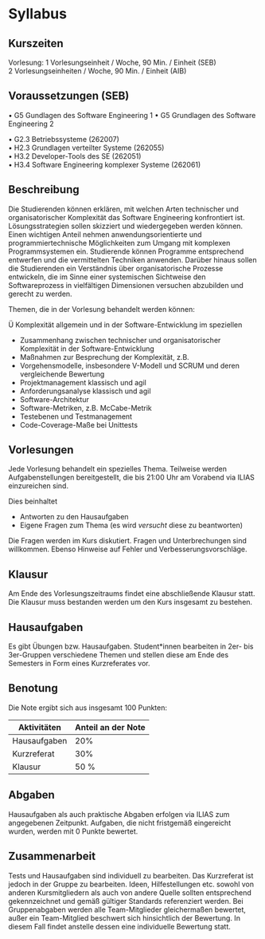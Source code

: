 # Syllabus

## Kurszeiten

Vorlesung: 1 Vorlesungseinheit / Woche, 90 Min. / Einheit (SEB)  
2 Vorlesungseinheiten / Woche, 90 Min. / Einheit (AIB)

## Voraussetzungen (SEB)

• G5 Gundlagen des Software Engineering 1
• G5 Grundlagen des Software Engineering 2

• G2.3 Betriebssysteme (262007)  
• H2.3 Grundlagen verteilter Systeme (262055)  
• H3.2 Developer-Tools des SE (262051)  
• H3.4 Software Engineering komplexer Systeme (262061)  

## Beschreibung 

Die Studierenden können erklären, mit welchen Arten technischer
und organisatorischer Komplexität das Software Engineering
konfrontiert ist. Lösungsstrategien sollen skizziert und
wiedergegeben werden können. Einen wichtigen Anteil nehmen
anwendungsorientierte und programmiertechnische Möglichkeiten
zum Umgang mit komplexen Programmsystemen ein. Studierende
können Programme entsprechend entwerfen und die vermittelten
Techniken anwenden. Darüber hinaus sollen die Studierenden
ein Verständnis über organisatorische Prozesse entwickeln, die
im Sinne einer systemischen Sichtweise den Softwareprozess in
vielfältigen Dimensionen versuchen abzubilden und gerecht zu
werden.

Themen, die in der Vorlesung behandelt werden können:

Ü Komplexität allgemein und in der Software-Entwicklung im
speziellen
* Zusammenhang zwischen technischer und organisatorischer
Komplexität in der Software-Entwicklung
* Maßnahmen zur Besprechung der Komplexität, z.B.
* Vorgehensmodelle, insbesondere V-Modell und SCRUM
und deren vergleichende Bewertung
* Projektmanagement klassisch und agil
* Anforderungsanalyse klassisch und agil
* Software-Architektur
* Software-Metriken, z.B. McCabe-Metrik
* Testebenen und Testmanagement
* Code-Coverage-Maße bei Unittests

## Vorlesungen 

Jede Vorlesung behandelt ein spezielles Thema. Teilweise werden Aufgabenstellungen bereitgestellt, die bis 21:00 Uhr am Vorabend via ILIAS einzureichen sind.

Dies beinhaltet 

* Antworten zu den Hausaufgaben 
* Eigene Fragen zum Thema (es wird *versucht* diese zu beantworten)

Die Fragen werden im Kurs diskutiert. Fragen und Unterbrechungen sind willkommen. Ebenso Hinweise auf Fehler und Verbesserungsvorschläge. 

## Klausur

Am Ende des Vorlesungszeitraums findet eine abschließende Klausur statt. Die Klausur muss bestanden werden um den Kurs insgesamt zu bestehen. 

## Hausaufgaben

Es gibt Übungen bzw. Hausaufgaben. Student*innen bearbeiten in 2er- bis 3er-Gruppen verschiedene Themen und stellen diese am Ende des Semesters in Form eines Kurzreferates vor. 

## Benotung

Die Note ergibt sich aus insgesamt 100 Punkten: 

| Aktivitäten | Anteil an der Note |
| --- | --- | 
| Hausaufgaben | 20% |
| Kurzreferat | 30% |
|Klausur | 50 % | 

## Abgaben

Hausaufgaben als auch praktische Abgaben erfolgen via ILIAS zum angegebenen Zeitpunkt. Aufgaben, die nicht fristgemäß eingereicht wurden, werden mit 0 Punkte bewertet. 

## Zusammenarbeit

Tests und Hausaufgaben sind individuell zu bearbeiten. Das Kurzreferat ist jedoch in der Gruppe zu bearbeiten. Ideen, Hilfestellungen etc. sowohl von anderen Kursmitgliedern als auch von andere Quelle sollten entsprechend gekennzeichnet und gemäß gültiger Standards referenziert werden. Bei Gruppenabgaben  werden alle Team-Mitglieder gleichermaßen bewertet, außer ein Team-Mitglied beschwert sich hinsichtlich der Bewertung. In diesem Fall findet anstelle dessen eine individuelle Bewertung statt.



